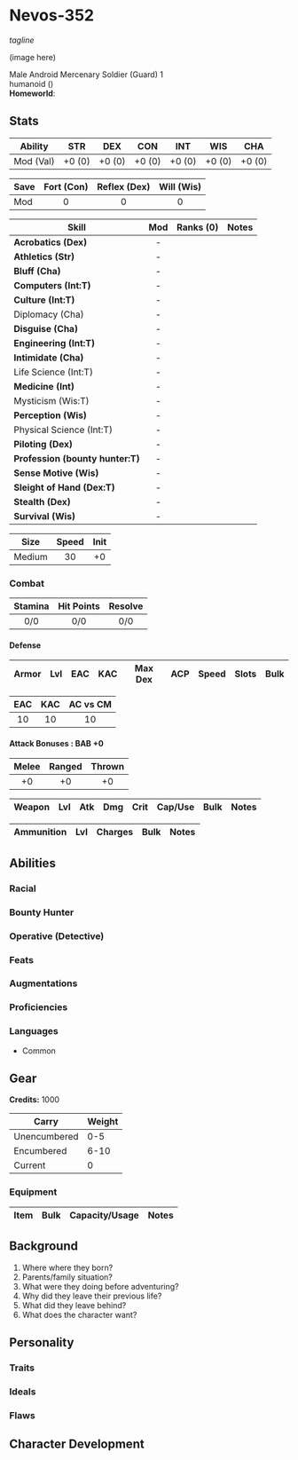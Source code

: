 # Nevos-352

*tagline*

(image here)

Male Android Mercenary Soldier (Guard) 1  
humanoid ()  
**Homeworld**:

## Stats

|**Ability**|**STR**|**DEX**|**CON**|**INT**|**WIS**|**CHA**|
| ---- | ---- | ---- | ---- | ---- | ---- | ---- |
|Mod (Val)| +0 (0) | +0 (0) | +0 (0) | +0 (0) | +0 (0) | +0 (0) |

| Save | Fort (Con) | Reflex (Dex) | Will (Wis) |
| ---- | :--------: | :----------: | :--------: |
| Mod | 0 | 0 | 0 |

| Skill | Mod | Ranks (0) | Notes
| ---- | :--: | :---: | ----- |
| **Acrobatics (Dex)** | - |||
| **Athletics (Str)** | - |||
| **Bluff (Cha)** | - |||
| **Computers (Int:T)** | - |||
| **Culture (Int:T)** | - ||||
| Diplomacy (Cha) | - |||
| **Disguise (Cha)** | - |||
| **Engineering (Int:T)** | - |||
| **Intimidate (Cha)** | - |||
| Life Science (Int:T) | - |||
| **Medicine (Int)**| - |||
| Mysticism (Wis:T) | - |||
| **Perception (Wis)** | - |||
| Physical Science (Int:T) | - |||
| **Piloting (Dex)** | - |||
| **Profession (bounty hunter:T)** | - |||
| **Sense Motive (Wis)** | - |||
| **Sleight of Hand (Dex:T)** | - |||
| **Stealth (Dex)** |  - |||
| **Survival (Wis)** | - |||

| Size | Speed | Init |
| :--: | :---: | :--: |
| Medium | 30 | +0 |

### Combat

| Stamina | Hit Points | Resolve |
| :-----: | :--------: | :-----: |
| 0/0 | 0/0 | 0/0 |

#### Defense

| Armor | Lvl | EAC | KAC | Max Dex | ACP | Speed | Slots | Bulk |
| ----- | :-: | :-: | :-: | :-----: | :---: | :---: | :---: | :--: |

| EAC | KAC | AC vs CM |
| :-: | :-: | :------: |
| 10 | 10 | 10 |

#### Attack Bonuses : BAB +0

| Melee | Ranged | Thrown |
| :---: | :----: | :----: |
| +0 | +0 | +0 |

| Weapon | Lvl | Atk | Dmg | Crit | Cap/Use | Bulk | Notes |
| ------ | :-: | :-: | :-: | :--: | :-----: | :--: | ----- |


| Ammunition | Lvl | Charges | Bulk | Notes |
| ---------- | :-: | :-----: | :--: | ----- |

## Abilities

### Racial


### Bounty Hunter


### Operative (Detective)


### Feats


### Augmentations


### Proficiencies


### Languages

- Common

## Gear

**Credits:** 1000

| Carry | Weight |
| ----- | ------ |
| Unencumbered | 0-5 |
| Encumbered | 6-10 |
| Current | 0 |

### Equipment

| Item | Bulk | Capacity/Usage | Notes |
| ---- | :--: | :------------: | ----- |

## Background

1.  Where where they born?
2.	Parents/family situation?
3.	What were they doing before adventuring?
4.	Why did they leave their previous life?
5.	What did they leave behind?
6.	What does the character want?

## Personality
### Traits


### Ideals


### Flaws


## Character Development
